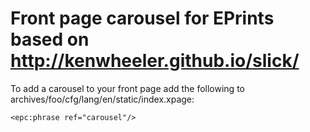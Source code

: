 # Front page carousel for EPrints based on http://kenwheeler.github.io/slick/

To add a carousel to your front page add the following to archives/foo/cfg/lang/en/static/index.xpage:

````
<epc:phrase ref="carousel"/>
````
